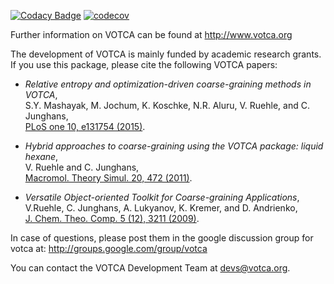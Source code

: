 [![Codacy Badge](https://api.codacy.com/project/badge/Grade/97dee3a54c2d49829932aac8899f2843)](https://app.codacy.com/app/JoshuaSBrown/csg?utm_source=github.com&utm_medium=referral&utm_content=votca/csg&utm_campaign=Badge_Grade_Dashboard)
[![codecov](https://codecov.io/gh/votca/csg/branch/master/graph/badge.svg)](https://codecov.io/gh/votca/csg)

Further information on VOTCA can be found at <http://www.votca.org>

The development of VOTCA is mainly funded by academic research grants. If you
use this package, please cite the following VOTCA papers:

-   _Relative entropy and optimization-driven coarse-graining methods in VOTCA_,  
    S.Y. Mashayak, M. Jochum, K. Koschke, N.R. Aluru, V. Ruehle, and C.
    Junghans,  
    [PLoS one 10, e131754 (2015)](http://dx.doi.org/10.1371/journal.pone.0131754).

-   _Hybrid approaches to coarse-graining using the VOTCA package: liquid
    hexane_,  
    V. Ruehle and C. Junghans,  
    [Macromol. Theory Simul. 20, 472 (2011)](http://dx.doi.org/10.1002/mats.201100011).

-   _Versatile Object-oriented Toolkit for Coarse-graining Applications_,  
    V.Ruehle, C. Junghans, A. Lukyanov, K. Kremer, and D. Andrienko,  
    [J. Chem. Theo. Comp. 5 (12), 3211 (2009)](http://dx.doi.org/10.1021/ct900369w).

In case of questions, please post them in the google discussion group for votca
at: <http://groups.google.com/group/votca>

You can contact the VOTCA Development Team at devs@votca.org.
